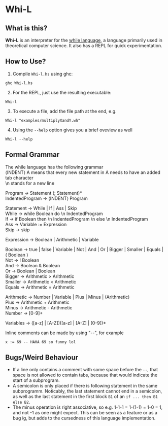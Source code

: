 Whi-L
====================================================

What is this?
---
**Whi-L** is an interpreter for the [while language](https://en.wikipedia.org/wiki/While_loop#cite_ref-3), a language primarily used in theoretical computer science. It also has a REPL for quick experimentation. 

How to Use?
---

1. Compile `Whi-l.hs` using ghc:
```
ghc Whi-l.hs
```
2. For the REPL, just use the resulting executable:
```
Whi-l
```
3. To execute a file, add the file path at the end, e.g.
```
Whi-l "examples/multiplyXandY.wh"
```
4. Using the `--help` option gives you a brief oveview as well
```
Whi-l --help
```

Formal Grammar
---
The while language has the following grammar</br>
$\left<\mathrm{INDENT}\right>$ A means that every new statement in A needs to have an added tab character</br>
\n stands for a new line

Program $\to$ Statement (; Statement)*</br>
IndentedProgram $\to$ $\left<\mathrm{INDENT}\right>$ Program 

Statement $\to$ While | If | Ass | Skip </br>
While $\to$ while Boolean do \n IndentedProgram </br>
If $\to$ if Boolean then \n IndentedProgram \n else \n IndentedProgram </br>
Ass $\to$ Variable := Expression </br>
Skip $\to$ skip

Expression $\to$ Boolean | Arithmetic | Variable

Boolean $\to$ true | false | Variable | Not | And | Or | Bigger | Smaller | Equals | ( Boolean ) </br>
Not $\to$ ! Boolean </br>
And $\to$ Boolean & Boolean </br>
Or $\to$ Boolean | Boolean </br>
Bigger $\to$ Arithmetic > Arithmetic </br>
Smaller $\to$ Arithmetic < Arithmetic </br>
Equals $\to$ Arithmetic = Arithmetic

Arithmetic $\to$ Number | Variable | Plus | Minus | (Arithmetic) </br>
Plus $\to$ Arithmetic + Arithmetic </br>
Minus $\to$ Arithmetic - Arithmetic </br>
Number $\to$ [0-9]+

Variables $\to$ ([a-z] | [A-Z])([a-z] | [A-Z] | [0-9])*

Inline comments can be made by using "--", for example 
```
x := 69 -- HAHA 69 so funny lol
```   

Bugs/Weird Behaviour
---
 - If a line only contains a comment with some space before the `--`, that space is not allowed to contain tabs, because that would indicate the start of a subprogram.
 - A semicolon is only placed if there is following statement in the same subprogramm. Noticably, the last statement cannot end in a semicolon, as well as the last statement in the first block `B1` of an `if ... then B1 else B2`.
 - The minus operation is right associative, so e.g. 1-1-1 = 1-(1-1) = 1-0 = 1, and not -1 as one might expect. This can be seen as a feature or as a bug ig, but adds to the cursedness of this language implementation.
